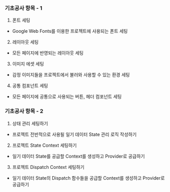 ### 기초공사 항목 - 1

1. 폰트 세팅

- Google Web Fonts를 이용한 프로젝트에 사용되는 폰트 세팅

2. 레이아웃 세팅

- 모든 페이지에 반영되는 레이아웃 세팅

3. 이미지 에셋 세팅

- 감정 이미지들을 프로젝트에서 불러와 사용할 수 있는 환경 세팅

4. 공통 컴포넌트 세팅

- 모든 페이지에 공통으로 사용되는 버튼, 헤더 컴포넌트 세팅

### 기초공사 항목 - 2

1. 상태 관리 세팅하기

- 프로젝트 전반적으로 사용될 일기 데이터 State 관리 로직 작성하기

2. 프로젝트 State Context 세팅하기

- 일기 데이터 State를 공급할 Context를 생성하고 Provider로 공급하기

3. 프로젝트 Dispatch Context 세팅하기

- 일기 데이터 State의 Dispatch 함수들을 공급할 Context를 생성하고 Provider로 공급하기
